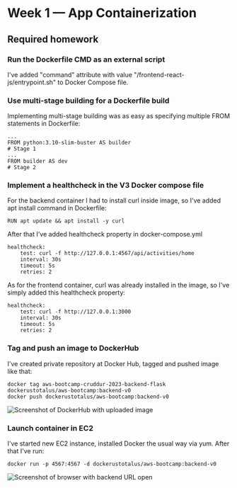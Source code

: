 # Week 1 — App Containerization

## Required homework

### Run the Dockerfile CMD as an external script

I've added "command" attribute with value "/frontend-react-js/entrypoint.sh" to Docker Compose file.

### Use multi-stage building for a Dockerfile build
Implementing multi-stage building was as easy as specifying multiple FROM statements in Dockerfile:
```
...
FROM python:3.10-slim-buster AS builder
# Stage 1
...
FROM builder AS dev
# Stage 2
```

### Implement a healthcheck in the V3 Docker compose file
For the backend container I had to install curl inside image, so I've added apt install command in Dockerfile:
```
RUN apt update && apt install -y curl
```
After that I've added healthcheck property in docker-compose.yml
```
healthcheck:
    test: curl -f http://127.0.0.1:4567/api/activities/home
    interval: 30s
    timeout: 5s
    retries: 2
```
As for the frontend container, curl was already installed in the image, so I've simply added this healthcheck property:
```
healthcheck:
    test: curl -f http://127.0.0.1:3000
    interval: 30s
    timeout: 5s
    retries: 2
````

### Tag and push an image to DockerHub
I've created private repository at Docker Hub, tagged and pushed image like that:
```
docker tag aws-bootcamp-cruddur-2023-backend-flask dockerustotalus/aws-bootcamp:backend-v0
docker push dockerustotalus/aws-bootcamp:backend-v0
```
![Screenshot of DockerHub with uploaded image](assets/week1/docker-hub-screenshot.png)

### Launch container in EC2
I've started new EC2 instance, installed Docker the usual way via yum. After that I've run:
```
docker run -p 4567:4567 -d dockerustotalus/aws-bootcamp:backend-v0
```

![Screenshot of browser with backend URL open](assets/week1/backend-on-ec2.png)